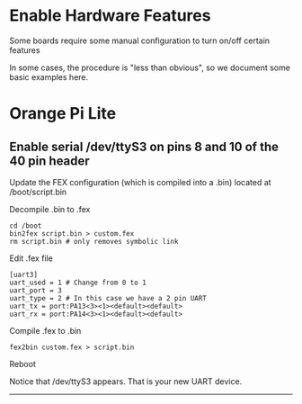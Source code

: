Enable Hardware Features
========================

Some boards require some manual configuration to turn on/off certain features

In some cases, the procedure is "less than obvious", so we document some basic examples here.

	
# Orange Pi Lite 

## Enable serial /dev/ttyS3 on pins 8 and 10 of the 40 pin header

Update the FEX configuration (which is compiled into a .bin) located at /boot/script.bin

Decompile .bin to .fex
```
cd /boot
bin2fex script.bin > custom.fex
rm script.bin # only removes symbolic link 
```

Edit .fex file
```
[uart3]
uart_used = 1 # Change from 0 to 1
uart_port = 3
uart_type = 2 # In this case we have a 2 pin UART
uart_tx = port:PA13<3><1><default><default>
uart_rx = port:PA14<3><1><default><default>
```

Compile .fex to .bin
```
fex2bin custom.fex > script.bin
```

Reboot

Notice that /dev/ttyS3 appears. That is your new UART device.

****
